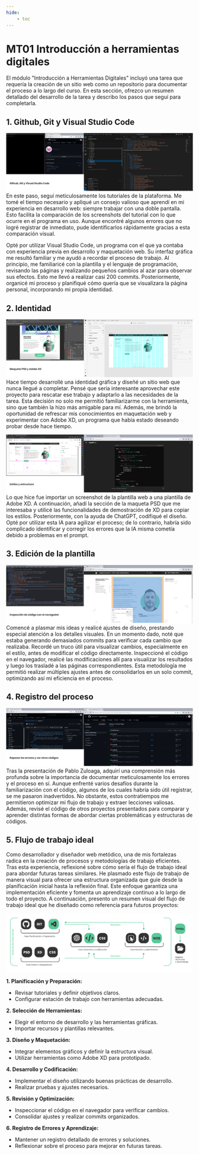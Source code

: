 ```yaml
---
hide:
    - toc
---
```


# MT01 Introducción a herramientas digitales 

El módulo "Introducción a Herramientas Digitales" incluyó una tarea que requería la creación de un sitio web como un repositorio para documentar el proceso a lo largo del curso. En esta sección, ofrezco un resumen detallado del desarrollo de la tarea y describo los pasos que seguí para completarla.


## 1. Github, Git y Visual Studio Code
![captura de pantalla de viasual](../images/MT01/01_git.png)
En este paso, seguí meticulosamente los tutoriales de la plataforma. Me tomé el tiempo necesario y apliqué un consejo valioso que aprendí en mi experiencia en desarrollo web: siempre trabajar con una doble pantalla. Esto facilita la comparación de los screenshots del tutorial con lo que ocurre en el programa en uso. Aunque encontré algunos errores que no logré registrar de inmediato, pude identificarlos rápidamente gracias a esta comparación visual.

Opté por utilizar Visual Studio Code, un programa con el que ya contaba con experiencia previa en desarrollo y maquetación web. Su interfaz gráfica me resultó familiar y me ayudó a recordar el proceso de trabajo. Al principio, me familiaricé con la plantilla y el lenguaje de programación, revisando las páginas y realizando pequeños cambios al azar para observar sus efectos. Esto me llevó a realizar casi 200 commits. Posteriormente, organicé mi proceso y planifiqué cómo quería que se visualizara la página personal, incorporando mi propia identidad.

## 2. Identidad
![captura de pantalla maqueta](../images/MT01/02_maqueta.png)
Hace tiempo desarrollé una identidad gráfica y diseñé un sitio web que nunca llegué a completar. Pensé que sería interesante aprovechar este proyecto para rescatar ese trabajo y adaptarlo a las necesidades de la tarea. Esta decisión no solo me permitió familiarizarme con la herramienta, sino que también la hizo más amigable para mí. Además, me brindó la oportunidad de refrescar mis conocimientos en maquetación web y experimentar con Adobe XD, un programa que había estado deseando probar desde hace tiempo.

![captura de pantalla estilos](../images/MT01/03_estilos.png)
Lo que hice fue importar un screenshot de la plantilla web a una plantilla de Adobe XD. A continuación, añadí la sección de la maqueta PSD que me interesaba y utilicé las funcionalidades de demostración de XD para copiar los estilos. Posteriormente, con la ayuda de ChatGPT, codifiqué el diseño. Opté por utilizar esta IA para agilizar el proceso; de lo contrario, habría sido complicado identificar y corregir los errores que la IA misma cometía debido a problemas en el prompt.

## 3. Edición de la plantilla
![captura de pantalla inspección de código](../images/MT01/04_Inspeccion.png)
Comencé a plasmar mis ideas y realicé ajustes de diseño, prestando especial atención a los detalles visuales. En un momento dado, noté que estaba generando demasiados commits para verificar cada cambio que realizaba. Recordé un truco útil para visualizar cambios, especialmente en el estilo, antes de modificar el código directamente. Inspeccioné el código en el navegador, realicé las modificaciones allí para visualizar los resultados y luego los trasladé a las páginas correspondientes. Esta metodología me permitió realizar múltiples ajustes antes de consolidarlos en un solo commit, optimizando así mi eficiencia en el proceso.

## 4. Registro del proceso
![captura de pantalla errores de Github y revisar otros trabajos](../images/MT01/05_errores.png)
Tras la presentación de Pablo Zuloaga, adquirí una comprensión más profunda sobre la importancia de documentar meticulosamente los errores y el proceso en sí. Aunque enfrenté varios desafíos durante la familiarización con el código, algunos de los cuales habría sido útil registrar, se me pasaron inadvertidos. No obstante, estos contratiempos me permitieron optimizar mi flujo de trabajo y extraer lecciones valiosas. Además, revisé el código de otros proyectos presentados para comparar y aprender distintas formas de abordar ciertas problemáticas y estructuras de códigos.

## 5. Flujo de trabajo ideal
Como desarrollador y diseñador web metódico, una de mis fortalezas radica en la creación de procesos y metodologías de trabajo eficientes. Tras esta experiencia, reflexioné sobre cómo sería el flujo de trabajo ideal para abordar futuras tareas similares. He plasmado este flujo de trabajo de manera visual para ofrecer una estructura organizada que guíe desde la planificación inicial hasta la reflexión final. Este enfoque garantiza una implementación eficiente y fomenta un aprendizaje continuo a lo largo de todo el proyecto. A continuación, presento un resumen visual del flujo de trabajo ideal que he diseñado como referencia para futuros proyectos:

![Imagen flujo de trabajo](../images/MT01/06_flujo.png)


**1. Planificación y Preparación:**
   - Revisar tutoriales y definir objetivos claros.
   - Configurar estación de trabajo con herramientas adecuadas.

**2. Selección de Herramientas:**
   - Elegir el entorno de desarrollo y las herramientas gráficas.
   - Importar recursos y plantillas relevantes.

**3. Diseño y Maquetación:**
   - Integrar elementos gráficos y definir la estructura visual.
   - Utilizar herramientas como Adobe XD para prototipado.

**4. Desarrollo y Codificación:**
   - Implementar el diseño utilizando buenas prácticas de desarrollo.
   - Realizar pruebas y ajustes necesarios.

**5. Revisión y Optimización:**
   - Inspeccionar el código en el navegador para verificar cambios.
   - Consolidar ajustes y realizar commits organizados.

**6. Registro de Errores y Aprendizaje:**
   - Mantener un registro detallado de errores y soluciones.
   - Reflexionar sobre el proceso para mejorar en futuras tareas.
